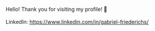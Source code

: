 Hello! Thank you for visiting my profile! 💚
\
\
LinkedIn: https://www.linkedin.com/in/gabriel-friederichs/
